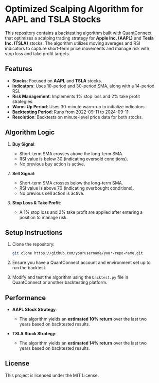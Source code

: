 
# Optimized Scalping Algorithm for AAPL and TSLA Stocks

This repository contains a backtesting algorithm built with QuantConnect that optimizes a scalping trading strategy for **Apple Inc. (AAPL)** and **Tesla Inc. (TSLA)** stocks. The algorithm utilizes moving averages and RSI indicators to capture short-term price movements and manage risk with stop loss and take profit targets.

## Features

- **Stocks**: Focused on **AAPL** and **TSLA** stocks.
- **Indicators**: Uses 10-period and 30-period SMA, along with a 14-period RSI.
- **Risk Management**: Implements 1% stop loss and 2% take profit strategies.
- **Warm-Up Period**: Uses 30-minute warm-up to initialize indicators.
- **Backtesting Period**: Runs from 2022-09-11 to 2024-09-11.
- **Resolution**: Backtests on minute-level price data for both stocks.

## Algorithm Logic

1. **Buy Signal**: 
   - Short-term SMA crosses above the long-term SMA.
   - RSI value is below 30 (indicating oversold conditions).
   - No previous buy action is active.
   
2. **Sell Signal**: 
   - Short-term SMA crosses below the long-term SMA.
   - RSI value is above 70 (indicating overbought conditions).
   - No previous sell action is active.
   
3. **Stop Loss & Take Profit**:
   - A 1% stop loss and 2% take profit are applied after entering a position to manage risk.

## Setup Instructions

1. Clone the repository:
   ```bash
   git clone https://github.com/yourusername/your-repo-name.git
   ```

2. Ensure you have a QuantConnect account and environment set up to run the backtest.

3. Modify and test the algorithm using the `backtest.py` file in QuantConnect or another backtesting platform.

## Performance

- **AAPL Stock Strategy**: 
   - The algorithm yields an **estimated 10% return** over the last two years based on backtested results.
   
- **TSLA Stock Strategy**:
   - The algorithm yields an **estimated 14% return** over the last two years based on backtested results.

## License

This project is licensed under the MIT License.
